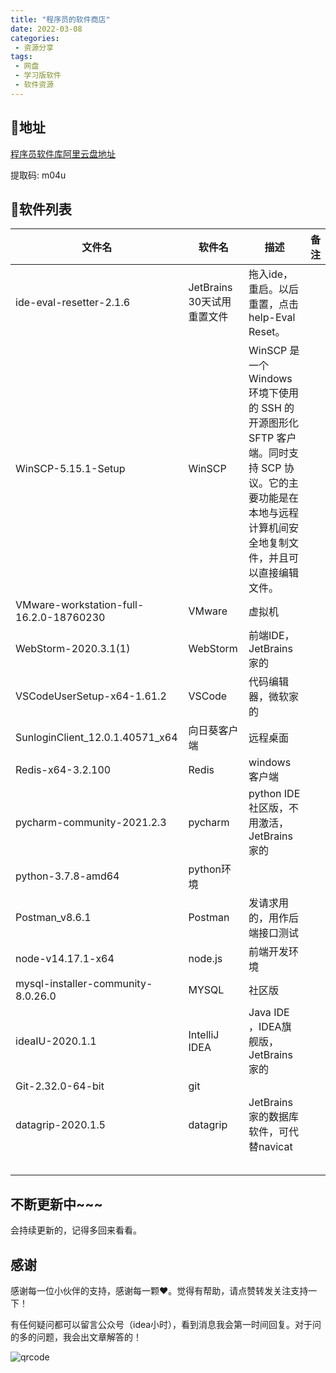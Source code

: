 ```yaml
---
title: "程序员的软件商店"
date: 2022-03-08
categories:
 - 资源分享
tags:
 - 网盘
 - 学习版软件
 - 软件资源
---
```


## 🚄地址

[程序员软件库阿里云盘地址](https://www.aliyundrive.com/s/mn77KmexFiU)

提取码: m04u



## 📗软件列表

| 文件名                                  | 软件名                     | 描述                                                         | 备注 |
| --------------------------------------- | -------------------------- | ------------------------------------------------------------ | ---- |
| ide-eval-resetter-2.1.6                 | JetBrains 30天试用重置文件 | 拖入ide，重启。以后重置，点击help-Eval Reset。               |      |
| WinSCP-5.15.1-Setup                     | WinSCP                     | WinSCP 是一个 Windows 环境下使用的 SSH 的开源图形化 SFTP 客户端。同时支持 SCP 协议。它的主要功能是在本地与远程计算机间安全地复制文件，并且可以直接编辑文件。 |      |
| VMware-workstation-full-16.2.0-18760230 | VMware                     | 虚拟机                                                       |      |
| WebStorm-2020.3.1(1)                    | WebStorm                   | 前端IDE，JetBrains家的                                       |      |
| VSCodeUserSetup-x64-1.61.2              | VSCode                     | 代码编辑器，微软家的                                         |      |
| SunloginClient_12.0.1.40571_x64         | 向日葵客户端               | 远程桌面                                                     |      |
| Redis-x64-3.2.100                       | Redis                      | windows客户端                                                |      |
| pycharm-community-2021.2.3              | pycharm                    | python IDE社区版，不用激活，JetBrains家的                    |      |
| python-3.7.8-amd64                      | python环境                 |                                                              |      |
| Postman_v8.6.1                          | Postman                    | 发请求用的，用作后端接口测试                                 |      |
| node-v14.17.1-x64                       | node.js                    | 前端开发环境                                                 |      |
| mysql-installer-community-8.0.26.0      | MYSQL                      | 社区版                                                       |      |
| ideaIU-2020.1.1                         | IntelliJ IDEA              | Java IDE ，IDEA旗舰版，JetBrains家的                         |      |
| Git-2.32.0-64-bit                       | git                        |                                                              |      |
| datagrip-2020.1.5                       | datagrip                   | JetBrains家的数据库软件，可代替navicat                       |      |
|                                         |                            |                                                              |      |
|                                         |                            |                                                              |      |
|                                         |                            |                                                              |      |
|                                         |                            |                                                              |      |
|                                         |                            |                                                              |      |

## 不断更新中~~~

会持续更新的，记得多回来看看。



## 感谢

感谢每一位小伙伴的支持，感谢每一颗❤️。觉得有帮助，请点赞转发关注支持一下！

有任何疑问都可以留言公众号（idea小时），看到消息我会第一时间回复。对于问的多的问题，我会出文章解答的！

![qrcode](https://www.nullpointer.site/images/qrcode.png)

